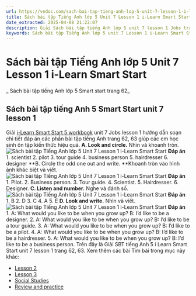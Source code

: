 ```yaml
---
url: https://vndoc.com/sach-bai-tap-tieng-anh-lop-5-unit-7-lesson-1-i-learn-smart-start-338867
title: Sách bài tập Tiếng Anh lớp 5 Unit 7 Lesson 1 i-Learn Smart Start - Sách bài tập tiếng Anh lớp 5 Smart start trang 62 - VnDoc.com
date_extracted: 2025-04-08 21:22:07
description: Giải Sách bài tập tiếng Anh lớp 5 unit 7 lesson 1 Jobs trang 62, 63 giúp các em chuẩn bị bài tập hiệu quả.
keywords: Sách bài tập Tiếng Anh lớp 5 unit 7 Lesson 1 i-Learn Smart Start,Sách bài tập tiếng Anh lớp 5 Smart start trang 62,smart start grade 5 workbook unit 7 lesson 1,sách bài tập tiếng anh lớp 5 i learn smart start unit 7 lesson 1,i Learn Smart Start 5 workbook unit 7 lesson 1,sbt tiếng anh 5 unit 7 lesson 1,sách bài tập tiếng Anh lớp 5 unit 7 lesson 1
---
```


# Sách bài tập Tiếng Anh lớp 5 Unit 7 Lesson 1 i-Learn Smart Start
 _ Sách bài tập tiếng Anh lớp 5 Smart start trang 62_
## Sách bài tập tiếng Anh 5 Smart Start unit 7 lesson 1
Giải [i-Learn Smart Start 5 workbook](<https://vndoc.com/sach-bai-tap-tieng-anh-lop-5-i-learn-smart-start>) unit 7 Jobs lesson 1 hướng dẫn soạn chi tiết đáp án các phần bài tập tiếng Anh trang 62, 63 giúp các em học sinh ôn tập kiến thức hiệu quả.
**A. Look and circle.** Nhìn và khoanh tròn.
![Sách bài tập Tiếng Anh lớp 5 Unit 7 Lesson 1 i-Learn Smart Start](https://i.vdoc.vn/data/image/2025/03/19/sach-bai-tap-tieng-anh-lop-5-unit-7-lesson-1-i-learn-smart-start-1.png)
**Đáp án**
1\. scientist
2\. pilot
3\. tour guide
4\. business person
5\. hairdresser
6\. designer
**B. Circle the odd one out and write. **Khoanh tròn vào hình ảnh khác biệt và viết.
![Sách bài tập Tiếng Anh lớp 5 Unit 7 Lesson 1 i-Learn Smart Start](https://i.vdoc.vn/data/image/2025/03/19/sach-bai-tap-tieng-anh-lop-5-unit-7-lesson-1-i-learn-smart-start-2.png)
**Đáp án**
1\. Pilot.
2\. Business person.
3\. Tour guide.
4\. Scientist.
5\. Hairdresser.
6\. Designer.
**C. Listen and number.** Nghe và đánh số.
![Sách bài tập Tiếng Anh lớp 5 Unit 7 Lesson 1 i-Learn Smart Start](https://i.vdoc.vn/data/image/2025/03/19/sach-bai-tap-tieng-anh-lop-5-unit-7-lesson-1-i-learn-smart-start-3.png)
**Đáp án**
1\. B
2\. D
3\. C
4\. A
5\. E
**D. Look and write.** Nhìn và viết.
![Sách bài tập Tiếng Anh lớp 5 Unit 7 Lesson 1 i-Learn Smart Start](https://i.vdoc.vn/data/image/2025/03/19/sach-bai-tap-tieng-anh-lop-5-unit-7-lesson-1-i-learn-smart-start-4.png)
**Đáp án**
1\. A: What would you like to be when you grow up?
B: I’d like to be a designer.
2\. A: What would you like to be when you grow up?
B: I’d like to be a tour guide.
3\. A: What would you like to be when you grow up?
B: I’d like to be a pilot.
4\. A: What would you like to be when you grow up?
B: I’d like to be a hairdresser.
5\. A: What would you like to be when you grow up?
B: I’d like to be a business person.
Trên đây là Giải SBT tiếng Anh 5 i Learn Smart Start unit 7 lesson 1 trang 62, 63.
Xem thêm các bài Tìm bài trong mục này khác:
  * [Lesson 2](</sach-bai-tap-tieng-anh-lop-5-unit-7-lesson-2-i-learn-smart-start-338877>)
  * [Lesson 3](</sach-bai-tap-tieng-anh-lop-5-unit-7-lesson-3-i-learn-smart-start-338881>)
  * [Social Studies](</sach-bai-tap-tieng-anh-lop-5-unit-7-social-studies-i-learn-smart-start-338883>)
  * [Review and practice](</sach-bai-tap-tieng-anh-lop-5-unit-7-review-and-practice-i-learn-smart-start-338892>)

